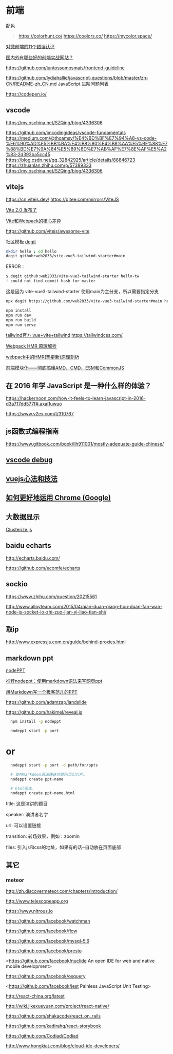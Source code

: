 # 前端

[配色](https://dev.to/sabrinasuarezarrieta/best-sites-to-create-your-website-colour-palette-373p)
> https://colorhunt.co/
> https://coolors.co/
> https://mycolor.space/

[对微前端的11个错误认识](https://www.infoq.cn/article/eSR6Ykh2lfhzeRpKWijj)

[国内外有哪些好的前端实战网站？](https://www.zhihu.com/question/21034316)

https://github.com/juntossomosmais/frontend-guideline

https://github.com/lydiahallie/javascript-questions/blob/master/zh-CN/README-zh_CN.md
JavaScript 进阶问题列表

https://codepen.io/

## vscode

https://my.oschina.net/SZQing/blog/4336306

https://github.com/imcodingideas/vscode-fundamentals
https://medium.com/@thoamsy/%E4%BD%BF%E7%94%A8-vs-code-%E6%90%AD%E5%BB%BA%E4%B8%80%E4%B8%AA%E5%BE%88%E7%88%BD%E7%9A%84%E5%89%8D%E7%AB%AF%E7%8E%AF%E5%A2%83-2d393ba5cc45
https://blog.csdn.net/qq_32842925/article/details/88846723
https://zhuanlan.zhihu.com/p/57389333
https://my.oschina.net/SZQing/blog/4336306

## vitejs

https://cn.vitejs.dev/
https://gitee.com/mirrors/ViteJS

[Vite 2.0 发布了](https://zhuanlan.zhihu.com/p/351147547)

[Vite和Webpack的核心差异](https://mp.weixin.qq.com/s/2jOl93Aqx0Rprxbf3BLV4w)

https://github.com/vitejs/awesome-vite

社区模板 [degit](https://github.com/Rich-Harris/degit)

```bash
mkdir hello ; cd hello
degit github:web2033/vite-vue3-tailwind-starter#main
```

ERROR：
```bash
$ degit github:web2033/vite-vue3-tailwind-starter hello-tw
! could not find commit hash for master
```

这是因为 vite-vue3-tailwind-starter 使用main为主分支，所以需要指定分支

```bash
npx degit https://github.com/web2033/vite-vue3-tailwind-starter#main hello-tw

npm install
npm run dev
npm run build
npm run serve
```

[tailwind官方 vue+vite+tailwind](https://tailwindcss.com/docs/guides/vue-3-vite)
https://tailwindcss.com/

[Webpack HMR 原理解析](https://www.jianshu.com/p/95f5f51e6fc7)

[webpack中的HMR(热更新)原理剖析](https://www.imooc.com/article/293578)

[前端模块化——彻底搞懂AMD、CMD、ESM和CommonJS](https://www.cnblogs.com/chenwenhao/p/12153332.html)



## 在 2016 年学 JavaScript 是一种什么样的体验？

<https://hackernoon.com/how-it-feels-to-learn-javascript-in-2016-d3a717dd577f#.axai1uwuo>

https://www.v2ex.com/t/310767

## js函数式编程指南

<https://www.gitbook.com/book/llh911001/mostly-adequate-guide-chinese/>

## [vscode debug](http://jerryzou.com/posts/vscode-debug-guide/)

## [vuejs心法和技法](http://www.cnblogs.com/kidsitcn/p/5409994.html)

## [如何更好地运用 Chrome (Google)](http://jeffjade.com/2017/05/01/122-how-to-better-use-google_chrome/)

## 大数据显示

[Clusterize.js](http://blog.nrowegt.com/get-rails-data-to-glass-quicker-with-clusterize-js-coffeescript/)

## baidu echarts

<http://echarts.baidu.com/>

<https://github.com/ecomfe/echarts>

## sockio

<https://www.zhihu.com/question/20215561>

<http://www.alloyteam.com/2015/04/qian-duan-qiang-hou-duan-fan-wan-node-js-socket-io-zhi-zuo-jian-yi-liao-tian-shi/>

## 取ip

http://www.expressjs.com.cn/guide/behind-proxies.html



## markdown ppt

[nodePPT](https://github.com/ksky521/nodePPT)

[推荐nodeppt：使用markdown语法来写网页ppt](http://js8.in/2013/11/16/%E6%8E%A8%E8%8D%90nodeppt%EF%BC%9A%E4%BD%BF%E7%94%A8markdown%E8%AF%AD%E6%B3%95%E6%9D%A5%E5%86%99%E7%BD%91%E9%A1%B5ppt/)

[用Markdown写一个极客范儿的PPT](http://www.jianshu.com/p/e063303317cb)

  https://github.com/adamzap/landslide

  https://github.com/hakimel/reveal.js

```bash
  npm install -g nodeppt

  nodeppt start -p port
```
  # or

```bash
  nodeppt start -p port -d path/for/ppts

  # 支持markdown语法快速创建网页幻灯片。
  nodeppt create ppt-name

  # html版本，
  nodeppt create ppt-name.html
```

  title: 这是演讲的题目

  speaker: 演讲者名字

  url: 可以设置链接

  transition: 转场效果，例如：zoomin

  files: 引入js和css的地址，如果有的话~自动放在页面底部

## 其它

### meteor

<http://zh.discovermeteor.com/chapters/introduction/>

<http://www.telescopeapp.org>

<https://www.nitrous.io>

<https://github.com/facebook/watchman>

<https://github.com/facebook/flow>

<https://github.com/facebook/mysql-5.6>

<https://github.com/facebook/presto>

<https://github.com/facebook/nuclide An open IDE for web and native mobile development>

<https://github.com/facebook/osquery>

<https://github.com/facebook/jest Painless JavaScript Unit Testing>

<http://react-china.org/latest>

<http://wiki.jikexueyuan.com/project/react-native/>

<https://github.com/shakacode/react_on_rails>

<https://github.com/kadirahq/react-storybook>

<https://github.com/Codiad/Codiad>

<http://www.hongkiat.com/blog/cloud-ide-developers/>
